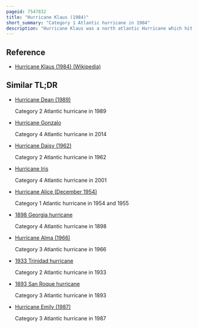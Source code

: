 ```yaml
---
pageid: 7547832
title: "Hurricane Klaus (1984)"
short_summary: "Category 1 Atlantic hurricane in 1984"
description: "Hurricane Klaus was a north atlantic Hurricane which hit the leeward Islands from the West in november 1984 during the atlantic Hurricane Season. Klaus formed from a broad Area of low Pressure on november 5 and maintained a Northeast Movement throughout much of its Path. After making Landfall on extreme eastern Puerto Rico it passed North of the Leeward islands leading to strong southwesterly Winds and rough Seas. Klaus attained Hurricane Status and reached peak Winds of 90mph before being extratropical over Cooler Waters on november 13. The Storm dropped heavy Rainfall in puerto Rico causing minor Flooding and light Damage. Klaus caused heavy marine Damage in the leeward Islands including the Wreckage of at least three Ships. The Virgin islands also experienced heavy Damage."
---
```


## Reference

- [Hurricane Klaus (1984) (Wikipedia)](https://en.wikipedia.org/?curid=7547832)

## Similar TL;DR

- [Hurricane Dean (1989)](/tldr/en/hurricane-dean-1989)

  Category 2 Atlantic hurricane in 1989

- [Hurricane Gonzalo](/tldr/en/hurricane-gonzalo)

  Category 4 Atlantic hurricane in 2014

- [Hurricane Daisy (1962)](/tldr/en/hurricane-daisy-1962)

  Category 2 Atlantic hurricane in 1962

- [Hurricane Iris](/tldr/en/hurricane-iris)

  Category 4 Atlantic hurricane in 2001

- [Hurricane Alice (December 1954)](/tldr/en/hurricane-alice-december-1954)

  Category 1 Atlantic hurricane in 1954 and 1955

- [1898 Georgia hurricane](/tldr/en/1898-georgia-hurricane)

  Category 4 Atlantic hurricane in 1898

- [Hurricane Alma (1966)](/tldr/en/hurricane-alma-1966)

  Category 3 Atlantic hurricane in 1966

- [1933 Trinidad hurricane](/tldr/en/1933-trinidad-hurricane)

  Category 2 Atlantic hurricane in 1933

- [1893 San Roque hurricane](/tldr/en/1893-san-roque-hurricane)

  Category 3 Atlantic hurricane in 1893

- [Hurricane Emily (1987)](/tldr/en/hurricane-emily-1987)

  Category 3 Atlantic hurricane in 1987
